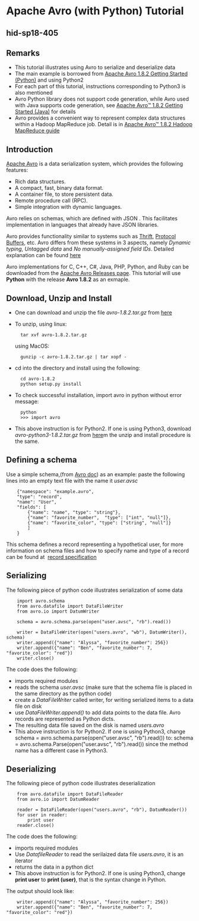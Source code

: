 # Apache Avro (with Python) Tutorial

## hid-sp18-405 

## Remarks
* This tutorial illustrates using Avro to serialize and deserialize data
* The main example is borrowed from [Apache Avro 1.8.2 Getting Started (Python)](http://avro.apache.org/docs/1.8.2/gettingstartedpython.html) and using Python2
* For each part of this tutorial, instructions corresponding to Python3 is also mentioned
* Avro Python library does not support code generation, while Avro used with Java supports code generation, see [Apache Avro™ 1.8.2 Getting Started (Java)](http://avro.apache.org/docs/1.8.2/gettingstartedjava.html) for details
* Avro provides a convenient way to represent complex data structures within a Hadoop MapReduce job. Detail is in [Apache Avro™ 1.8.2 Hadoop MapReduce guide](http://avro.apache.org/docs/1.8.2/mr.html)

## Introduction

[Apache Avro](http://avro.apache.org/) is a data serialization system, which provides the following features:
* Rich data structures.
* A compact, fast, binary data format.
* A container file, to store persistent data.
* Remote procedure call (RPC).
* Simple integration with dynamic languages. 

Avro relies on schemas, which are defined with JSON . This facilitates implementation in languages that already have JSON libraries.

Avro provides functionality similar to systems such as [Thrift](http://thrift.apache.org/), [Protocol Buffers](https://github.com/google/protobuf), etc. Avro differs from these systems in 3 aspects, namely *Dynamic typing*, 
*Untagged data* and *No manually-assigned field IDs*. Detailed explanation can be found [here](http://avro.apache.org/docs/1.8.2/)

Avro implementations for C, C++, C#, Java, PHP, Python, and Ruby can be downloaded from the [Apache Avro Releases page](http://avro.apache.org/releases.html). This tutorial will use **Python** with the release **Avro 1.8.2** as an exmaple. 

## Download, Unzip and Install

* One can download and unzip the file *avro-1.8.2.tar.gz* from [here](http://mirrors.ocf.berkeley.edu/apache/avro/avro-1.8.2/py/)

* To unzip, using linux:
    
        tar xvf avro-1.8.2.tar.gz

  using MacOS:

        gunzip -c avro-1.8.2.tar.gz | tar xopf -

* cd into the directory and install using the following:

        cd avro-1.8.2
        python setup.py install

* To check successful installation, import avro in python without error message: 
    
        python
        >>> import avro

* This above instruction is for Python2. If one is using Python3, download *avro-python3-1.8.2.tar.gz* from [here](http://mirrors.sonic.net/apache/avro/avro-1.8.2/py3/)m the unzip and install procedure is the same.

## Defining a schema

Use a simple schema,(from [Avro doc](http://avro.apache.org/docs/1.8.2/gettingstartedpython.html)) as an example: paste the following lines into an empty text file with the name it *user.avsc*

        {"namespace": "example.avro",
        "type": "record",
        "name": "User",
        "fields": [
            {"name": "name", "type": "string"},
            {"name": "favorite_number",  "type": ["int", "null"]},
            {"name": "favorite_color", "type": ["string", "null"]}
            ]
        }

This schema defines a record representing a hypothetical user, for more information on schema files and how to specify name and type of a record can be found at  [record specification](http://avro.apache.org/docs/1.8.2/spec.html#schema_record)

## Serializing 

The following piece of python code illustrates serialization of some data

        import avro.schema
        from avro.datafile import DataFileWriter
        from avro.io import DatumWriter

        schema = avro.schema.parse(open("user.avsc", "rb").read())

        writer = DataFileWriter(open("users.avro", "wb"), DatumWriter(), schema)
        writer.append({"name": "Alyssa", "favorite_number": 256})
        writer.append({"name": "Ben", "favorite_number": 7, "favorite_color": "red"})
        writer.close()

The code does the following:
* imports required modules
* reads the schema *user.avsc* (make sure that the schema file is placed in the same directory as the python code)
* create a *DataFileWriter* called writer, for writing serialized items to a data file on disk
* use *DataFileWriter.append()* to add data points to the data file. Avro records are represented as Python dicts.
* The resulting data file saved on the disk is named *users.avro*
* This above instruction is for Python2. If one is using Python3, change
        schema = avro.schema.parse(open("user.avsc", "rb").read())
to:
        schema = avro.schema.Parse(open("user.avsc", "rb").read())
since the method name has a different case in Python3.

## Deserializing

The following piece of python code illustrates deserialization 

        from avro.datafile import DataFileReader
        from avro.io import DatumReader

        reader = DataFileReader(open("users.avro", "rb"), DatumReader())
        for user in reader:
            print user
        reader.close()

The code does the following:
* imports required modules
* Use *DatafileReader* to read the serilaized data file *users.avro*, it is an iterator
* returns the data in a python dict
* This above instruction is for Python2. If one is using Python3, change **print user** to **print (user)**, that is the syntax change in Python.

The output should look like:

        writer.append({"name": "Alyssa", "favorite_number": 256})
        writer.append({"name": "Ben", "favorite_number": 7, "favorite_color": "red"})












